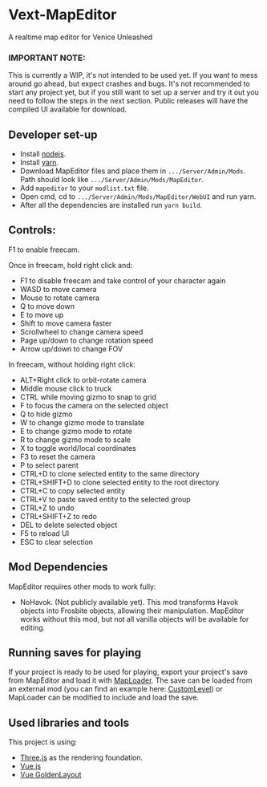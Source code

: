 # Vext-MapEditor
A realtime map editor for Venice Unleashed

### IMPORTANT NOTE:
This is currently a WIP, it's not intended to be used yet. 
If you want to mess around go ahead, but expect crashes and bugs. 
It's not recommended to start any project yet, but if you still want to set up a server and try it out you need to follow the steps in the next section.
Public releases will have the compiled UI available for download. 

## Developer set-up
- Install [nodejs](https://nodejs.org/en/).
- Install [yarn](https://yarnpkg.com/).
- Download MapEditor files and place them in  ``.../Server/Admin/Mods``. Path should look like ``.../Server/Admin/Mods/MapEditor``.
- Add ``mapeditor`` to your ``modlist.txt`` file.
- Open cmd, cd to ``.../Server/Admin/Mods/MapEditor/WebUI`` and run yarn.
- After all the dependencies are installed run ``yarn build``.

## Controls:

F1 to enable freecam.

Once in freecam, hold right click and:

- F1 to disable freecam and take control of your character again
- WASD to move camera
- Mouse to rotate camera
- Q to move down
- E to move up
- Shift to move camera faster
- Scrollwheel to change camera speed
- Page up/down to change rotation speed
- Arrow up/down to change FOV

In freecam, without holding right click:

- ALT+Right click to orbit-rotate camera
- Middle mouse click to truck
- CTRL while moving gizmo to snap to grid
- F to focus the camera on the selected object
- Q to hide gizmo
- W to change gizmo mode to translate
- E to change gizmo mode to rotate 
- R to change gizmo mode to scale 
- X to toggle world/local coordinates
- F3 to reset the camera
- P to select parent
- CTRL+D to clone selected entity to the same directory
- CTRL+SHIFT+D to clone selected entity to the root directory
- CTRL+C to copy selected entity
- CTRL+V to paste saved entity to the selected group 
- CTRL+Z to undo 
- CTRL+SHIFT+Z to redo
- DEL to delete selected object
- F5 to reload UI
- ESC to clear selection

## Mod Dependencies
MapEditor requires other mods to work fully:
- NoHavok. (Not publicly available yet). This mod transforms Havok objects into Frosbite objects, allowing their manipulation. MapEditor works without this mod, but not all vanilla objects will be available for editing.

## Running saves for playing
If your project is ready to be used for playing, export your project's save from MapEditor and load it with
 [MapLoader](https://github.com/BF3RM/MapLoader). The save can be loaded from an external mod (you can find an 
 example here: [CustomLevel](https://github.com/BF3RM/CustomLevel)) or MapLoader can be modified to include and load
 the save.

## Used libraries and tools
This project is using:
- [Three.js](https://threejs.org/) as the rendering foundation.
- [Vue.js](https://vuejs.org/)
- [Vue GoldenLayout](https://github.com/emedware/vue-golden-layout)
